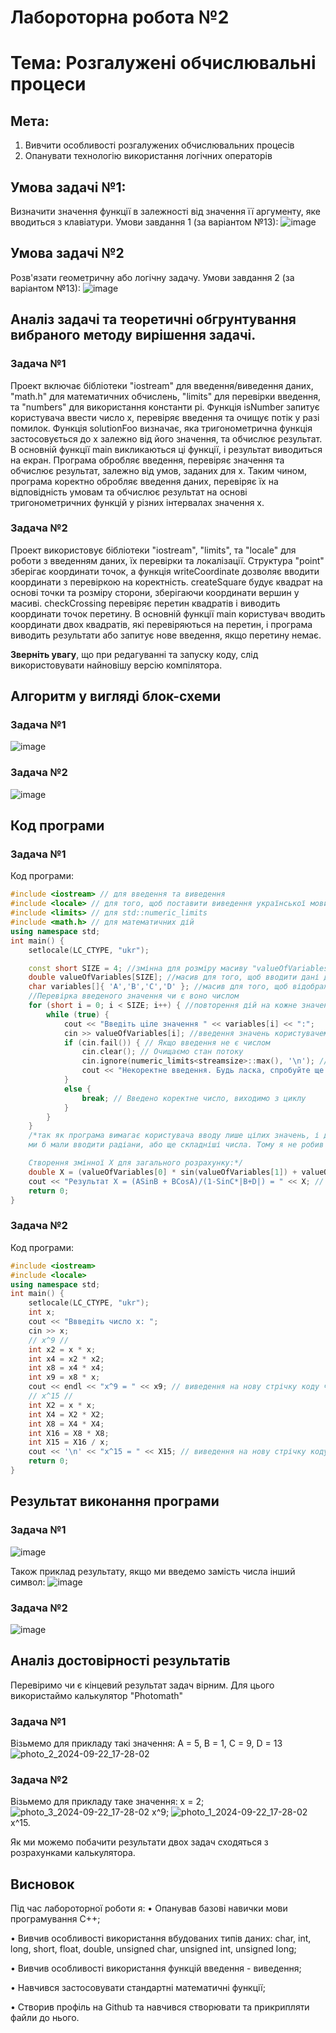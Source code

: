 # Лабороторна робота №2
# Тема: Розгалужені обчислювальні процеси
## Мета: 
 1. Вивчити особливості розгалужених обчислювальних процесів
 2. Опанувати технологію використання логічних операторів

## Умова задачі №1:
 Визначити значення функції в залежності від значення її аргументу, яке вводиться з клавіатури. 
 Умови завдання 1 (за варіантом №13): 
![image](https://github.com/user-attachments/assets/4a59ece5-101f-4e91-8222-f0511d050921)
## Умова задачі №2
Розв'язати геометричну або логічну задачу.
 Умови завдання 2 (за варіантом №13): 
![image](https://github.com/user-attachments/assets/4c965399-9f37-4405-a052-1e273a2054b2)
## Аналіз задачі та теоретичні обгрунтування вибраного методу вирішення задачі.
### Задача №1
Проект включає бібліотеки "iostream" для введення/виведення даних, "math.h" для математичних обчислень, "limits" для перевірки введення, та "numbers" для використання константи pi. Функція isNumber запитує користувача ввести число x, перевіряє введення та очищує потік у разі помилок. Функція solutionFoo визначає, яка тригонометрична функція застосовується до x залежно від його значення, та обчислює результат. В основній функції main викликаються ці функції, і результат виводиться на екран. Програма обробляє введення, перевіряє значення та обчислює результат, залежно від умов, заданих для x.
Таким чином, програма коректно обробляє введення даних, перевіряє їх на відповідність умовам та обчислює результат на основі тригонометричних функцій у різних інтервалах значення x.
### Задача №2
Проект використовує бібліотеки "iostream", "limits", та "locale" для роботи з введенням даних, їх перевірки та локалізації. Структура "point" зберігає координати точок, а функція writeCoordinate дозволяє вводити координати з перевіркою на коректність. createSquare будує квадрат на основі точки та розміру сторони, зберігаючи координати вершин у масиві. checkCrossing перевіряє перетин квадратів і виводить координати точок перетину. В основній функції main користувач вводить координати двох квадратів, які перевіряються на перетин, і програма виводить результати або запитує нове введення, якщо перетину немає.

**Зверніть увагу**, що при редагуванні та запуску коду, слід використовувати найновішу версію компілятора.
## Алгоритм у вигляді блок-схеми
### Задача №1
![image](https://github.com/user-attachments/assets/d668b6b8-61f6-4be6-94e5-33f7c0e1af16)
### Задача №2
![image](https://github.com/user-attachments/assets/caf6de0e-4924-450e-8856-6142e695ec5e)


## Код програми
### Задача №1
Код програми:
```cpp 
#include <iostream> // для введення та виведення
#include <locale> // для того, щоб поставити виведення української мови замість символів у компіляторі
#include <limits> // для std::numeric_limits
#include <math.h> // для математичних дій
using namespace std;
int main() {
    setlocale(LC_CTYPE, "ukr");

    const short SIZE = 4; //змінна для розміру масиву "valueOfVariables"
    double valueOfVariables[SIZE]; //масив для того, щоб вводити дані для значення A, B, C, D(тобто для valueOfVariables[0] ... [3])
    char variables[]{ 'A','B','C','D' }; //масив для того, щоб відображити чат, які значення вводить користувач
    //Перевірка введеного значення чи є воно числом
    for (short i = 0; i < SIZE; i++) { //повторення дій на кожне значення масиву
        while (true) {
            cout << "Введiть цiле значення " << variables[i] << ":";
            cin >> valueOfVariables[i]; //введення значень користувачем
            if (cin.fail()) { // Якщо введення не є числом
                cin.clear(); // Очищаємо стан потоку
                cin.ignore(numeric_limits<streamsize>::max(), '\n'); // Ігноруємо неправильне введення
                cout << "Некоректне введення. Будь ласка, спробуйте ще раз." << endl;
            }
            else {
                break; // Введено коректне число, виходимо з циклу
            }
        }
    }
    /*так як програма вимагає користувача вводу лише цілих значень, і для того, щоб отримати 0 в знаменнику(в результаті чого ми б не отримали коренів),
    ми б мали вводити радіани, або ще складніші числа. Тому я не робив перевірку на обмеження, щоб не ускладнювати код.

    Створення змінної Х для загального розрахунку:*/
    double X = (valueOfVariables[0] * sin(valueOfVariables[1]) + valueOfVariables[1] * cos(valueOfVariables[0])) / (1 - sin(valueOfVariables[2]) * abs(valueOfVariables[1] + valueOfVariables[3]));
    cout << "Результат X = (ASinB + BCosA)/(1-SinC*|B+D|) = " << X; // вивід результату
    return 0;
}
```
### Задача №2
Код програми:
```cpp
#include <iostream>
#include <locale>
using namespace std;
int main() {
    setlocale(LC_CTYPE, "ukr");
    int x;
    cout << "Ввведiть число x: ";
    cin >> x;
    // x^9 //
    int x2 = x * x;
    int x4 = x2 * x2;
    int x8 = x4 * x4;
    int x9 = x8 * x;
    cout << endl << "x^9 = " << x9; // виведення на нову стрічку коду через " << endl "
    // x^15 //
    int X2 = x * x;
    int X4 = X2 * X2;
    int X8 = X4 * X4;
    int X16 = X8 * X8;
    int X15 = X16 / x;
    cout << '\n' << "x^15 = " << X15; // виведення на нову стрічку коду через " \n "
    return 0;
}
```
## Результат виконання програми
### Задача №1
![image](https://github.com/user-attachments/assets/312a35ec-fc1a-4704-afb0-9bee88ed5210)

Також приклад результату, якщо ми введемо замість числа інший символ:
![image](https://github.com/user-attachments/assets/64204cd5-fbb9-42b4-976c-e253379cee92)

### Задача №2
![image](https://github.com/user-attachments/assets/98238eea-0d0a-4068-813e-07be1e4c9e8f)

## Аналіз достовірності результатів
Перевіримо чи є кінцевий результат задач вірним. Для цього використаймо калькулятор "Photomath"
### Задача №1
Візьмемо для прикладу такі значення:
A = 5, B = 1, C = 9, D = 13
![photo_2_2024-09-22_17-28-02](https://github.com/user-attachments/assets/0e229fc5-3f07-40aa-aca5-80780dd1155d)
### Задача №2
Візьмемо для прикладу таке значення:
х = 2;
![photo_3_2024-09-22_17-28-02](https://github.com/user-attachments/assets/b568cc07-0c4d-48de-8e95-5da47f1542d9)
x^9;
![photo_1_2024-09-22_17-28-02](https://github.com/user-attachments/assets/a9ffb8c0-8b9e-4aac-b855-ff87a3766cf4)
x^15.

Як ми можемо побачити результати двох задач сходяться з розрахунками калькулятора.
## Висновок
Під час лабороторної роботи я:
• Опанував базові навички мови програмування С++;

• Вивчив особливості використання  вбудованих типів даних: char,  int,  long, short, float, double, unsigned char, unsigned int, unsigned long;

• Вивчив особливості використання функцій введення - виведення;

• Навчився застосовувати стандартні математичні функції;

• Створив профіль на Github та навчився створювати та прикрипляти файли до нього.

